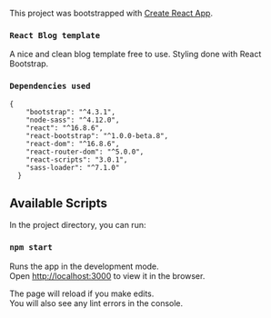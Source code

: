This project was bootstrapped with [Create React App](https://github.com/facebook/create-react-app).
### `React Blog template`
A nice and clean blog template free to use. Styling done with React Bootstrap.

### `Dependencies used`

```
{
    "bootstrap": "^4.3.1",
    "node-sass": "^4.12.0",
    "react": "^16.8.6",
    "react-bootstrap": "^1.0.0-beta.8",
    "react-dom": "^16.8.6",
    "react-router-dom": "^5.0.0",
    "react-scripts": "3.0.1",
    "sass-loader": "^7.1.0"
  }
```


## Available Scripts

In the project directory, you can run:

### `npm start`

Runs the app in the development mode.<br>
Open [http://localhost:3000](http://localhost:3000) to view it in the browser.

The page will reload if you make edits.<br>
You will also see any lint errors in the console.
